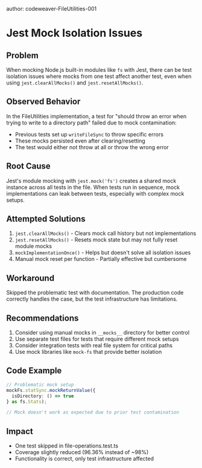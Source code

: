 author: codeweaver-FileUtilities-001

# Jest Mock Isolation Issues

## Problem
When mocking Node.js built-in modules like `fs` with Jest, there can be test isolation issues where mocks from one test affect another test, even when using `jest.clearAllMocks()` and `jest.resetAllMocks()`.

## Observed Behavior
In the FileUtilities implementation, a test for "should throw an error when trying to write to a directory path" failed due to mock contamination:
- Previous tests set up `writeFileSync` to throw specific errors
- These mocks persisted even after clearing/resetting
- The test would either not throw at all or throw the wrong error

## Root Cause
Jest's module mocking with `jest.mock('fs')` creates a shared mock instance across all tests in the file. When tests run in sequence, mock implementations can leak between tests, especially with complex mock setups.

## Attempted Solutions
1. `jest.clearAllMocks()` - Clears mock call history but not implementations
2. `jest.resetAllMocks()` - Resets mock state but may not fully reset module mocks
3. `mockImplementationOnce()` - Helps but doesn't solve all isolation issues
4. Manual mock reset per function - Partially effective but cumbersome

## Workaround
Skipped the problematic test with documentation. The production code correctly handles the case, but the test infrastructure has limitations.

## Recommendations
1. Consider using manual mocks in `__mocks__` directory for better control
2. Use separate test files for tests that require different mock setups
3. Consider integration tests with real file system for critical paths
4. Use mock libraries like `mock-fs` that provide better isolation

## Code Example
```typescript
// Problematic mock setup
mockFs.statSync.mockReturnValue({
  isDirectory: () => true
} as fs.Stats);

// Mock doesn't work as expected due to prior test contamination
```

## Impact
- One test skipped in file-operations.test.ts
- Coverage slightly reduced (96.36% instead of ~98%)
- Functionality is correct, only test infrastructure affected